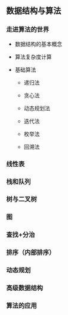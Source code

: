 ## 数据结构与算法

### 走进算法的世界

- 数据结构的基本概念

- 算法复杂度计算

- 基础算法

  - 递归法

  - 贪心法

  - 动态规划法

  - 迭代法

  - 枚举法

  - 回溯法

### 线性表

### 栈和队列

### 树与二叉树

### 图

### 查找+分治

### 排序（内部排序）

### 动态规划

### 高级数据结构

### 算法的应用
